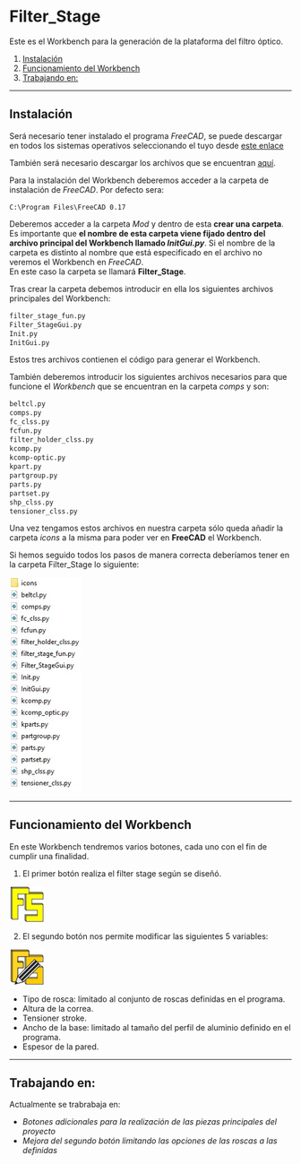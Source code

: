 ﻿# Filter_Stage
Este es el Workbench para la generación de la plataforma del filtro óptico.

1. [Instalación](#instalaci%C3%B3n)
2. [Funcionamiento del Workbench](#funcionamiento-del-workbench)
3. [Trabajando en:](#trabajando-en)
---
## Instalación
Será necesario tener instalado el programa *FreeCAD*, se puede descargar en todos los sistemas operativos seleccionando el tuyo desde [este enlace][dir]

[dir]: https://www.freecadweb.org/downloads.php


También será necesario descargar los archivos que se encuentran [aquí][dir2].

[dir2]: https://github.com/davidmubernal/Filter_Stage/tree/master/src

Para la instalación del Workbench deberemos acceder a la carpeta de instalación de *FreeCAD*. Por defecto sera:

	C:\Program Files\FreeCAD 0.17


Deberemos acceder a la carpeta *Mod* y dentro de esta **crear una carpeta**.  
Es importante que **el nombre de esta carpeta viene fijado dentro del archivo principal del Workbench llamado _InitGui.py_**.
Si el nombre de la carpeta es distinto al nombre que está especificado en el archivo no veremos el Workbench en *FreeCAD*.  
En este caso la carpeta se llamará **Filter_Stage**.

Tras crear la carpeta debemos introducir en ella los siguientes archivos principales del Workbench:

	filter_stage_fun.py
	Filter_StageGui.py
	Init.py
	InitGui.py

Estos tres archivos contienen el código para generar el Workbench.

También deberemos introducir los siguientes archivos necesarios para que funcione el *Workbench* que se encuentran en la carpeta *comps* y son:

	beltcl.py
	comps.py
	fc_clss.py
	fcfun.py
  	filter_holder_clss.py
	kcomp.py
	kcomp-optic.py
	kpart.py
	partgroup.py
	parts.py
	partset.py
	shp_clss.py
	tensioner_clss.py

Una vez tengamos estos archivos en nuestra carpeta sólo queda añadir la carpeta *icons* a la misma para poder ver en **FreeCAD** el Workbench.

Si hemos seguido todos los pasos de manera correcta deberíamos tener en la carpeta Filter_Stage lo siguiente:

![imagen](img/carpeta.jpg)

---
## Funcionamiento del Workbench
En este Workbench tendremos varios botones, cada uno con el fin de cumplir una finalidad.
1. El primer botón realiza el filter stage según se diseñó.

  ![imagen](img/Filter_Stage_cmd.png)

2. El segundo botón nos permite modificar las siguientes 5 variables:

  ![imagen](img/Filter_Stage_Mod_cmd.png)

  - Tipo de rosca: limitado al conjunto de roscas definidas en el programa.
  - Altura de la correa.
  - Tensioner stroke.
  - Ancho de la base: limitado al tamaño del perfil de aluminio definido en el programa.
  - Espesor de la pared.

---
## Trabajando en:
Actualmente se trabrabaja en:
- *Botones adicionales para la realización de las piezas principales del proyecto*
- *Mejora del segundo botón limitando las opciones de las roscas a las definidas*
